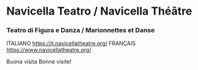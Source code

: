 # Navicella Teatro / Navicella Théâtre
### Teatro di Figura e Danza / Marionnettes et Danse

ITALIANO https://it.navicellatheatre.org/
FRANÇAIS https://www.navicellatheatre.org/



Buona visita Bonne visite!
